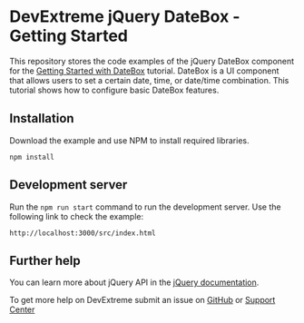 # DevExtreme jQuery DateBox - Getting Started 

This repository stores the code examples of the jQuery DateBox component for the [Getting Started with DateBox](https://js.devexpress.com/Documentation/Guide/UI_Components/DateBox/Getting_Started_with_DateBox/) tutorial. DateBox is a UI component that allows users to set a certain date, time, or date/time combination. This tutorial shows how to configure basic DateBox features.

## Installation

Download the example and use NPM to install required libraries.

```
npm install
```

## Development server

Run the `npm run start` command to run the development server. Use the following link to check the example:
```
http://localhost:3000/src/index.html
```

## Further help

You can learn more about jQuery API in the [jQuery documentation](https://api.jquery.com/).

To get more help on DevExtreme submit an issue on [GitHub](https://github.com/DevExpress/devextreme/issues) or [Support Center](https://www.devexpress.com/Support/Center/Question/Create)


